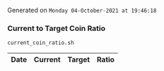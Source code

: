 Generated on `Monday 04-October-2021 at 19:46:18`

### Current to Target Coin Ratio
`current_coin_ratio.sh`

Date|Current|Target|Ratio
---|---|---|---
